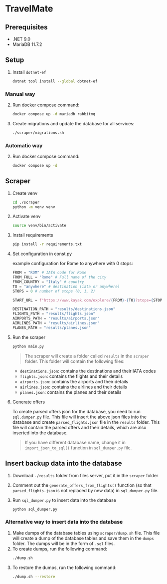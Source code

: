 # TravelMate

## Prerequisites

- .NET 9.0
- MariaDB 11.7.2

## Setup

1. Install `dotnet-ef`

   ```bash
   dotnet tool install --global dotnet-ef
   ```

### Manual way

2. Run docker compose command:

   ```bash
   docker compose up -d mariadb rabbitmq
   ```

3. Create migrations and update the database for all services:

   ```bash
   ./scraper/migrations.sh
   ```

### Automatic way

2. Run docker compose command:

   ```bash
   docker compose up -d
   ```

## Scraper

1. Create venv

   ```bash
   cd ./scraper
   python -m venv venv
   ```

2. Activate venv

   ```bash
   source venv/bin/activate
   ```

3. Install requirements

   ```bash
   pip install -r requirements.txt
   ```

4. Set configuration in const.py

   example configuration for Rome to anywhere with 0 stops:

   ```python
   FROM = "ROM" # IATA code for Rome
   FROM_FULL = "Rome" # Full name of the city
   FROM_COUNTRY = "Italy" # country
   TO = "anywhere" # destination (iata or anywhere)
   STOPS = 0 # number of stops (0, 1, 2)

   START_URL = f"https://www.kayak.com/explore/{FROM}-{TO}?stops={STOPS}"

   DESTINATION_PATH = "results/destinations.json"
   FLIGHTS_PATH = "results/flights.json"
   AIRPORTS_PATH = "results/airports.json"
   AIRLINES_PATH = "results/airlines.json"
   PLANES_PATH = "results/planes.json"
   ```

5. Run the scraper

   ```bash
   python main.py
   ```

   > The scraper will create a folder called `results` in the `scraper` folder. This folder will contain the following
   > files:

   - `destinations.json`: contains the destinations and their IATA codes
   - `flights.json`: contains the flights and their details
   - `airports.json`: contains the airports and their details
   - `airlines.json`: contains the airlines and their details
   - `planes.json`: contains the planes and their details

6. Generate offers

   To create parsed offers json for the database, you need to run `sql.dumper.py` file. This file will insert the above
   json files into the database and create `parsed_flights.json` file in the `results` folder. This file will contain the
   parsed offers and their details, which are also inserted into the database.

   > If you have different database name, change it in `import_json_to_sql()` function in `sql_dumper.py` file.

## Insert backup data into the database

1. Download `./results` folder from files server, put it in the `scraper` folder
2. Comment out the `generate_offers_from_flights()` function (so that `parsed_flights.json` is not replaced by new data)
   in `sql_dumper.py` file.

3. Run `sql_dumper.py` to insert data into the database
   ```bash
   python sql_dumper.py
   ```

### Alternative way to insert data into the database

1. Make dumps of the database tables using `scraper/dump.sh` file. This file will create a dump of the database tables
   and save them in the `dumps` folder. The dumps will be in the form of `.sql` files.
2. To create dumps, run the following command:
   ```bash
   ./dump.sh
   ```
3. To restore the dumps, run the following command:
   ```bash
   ./dump.sh --restore
   ```
